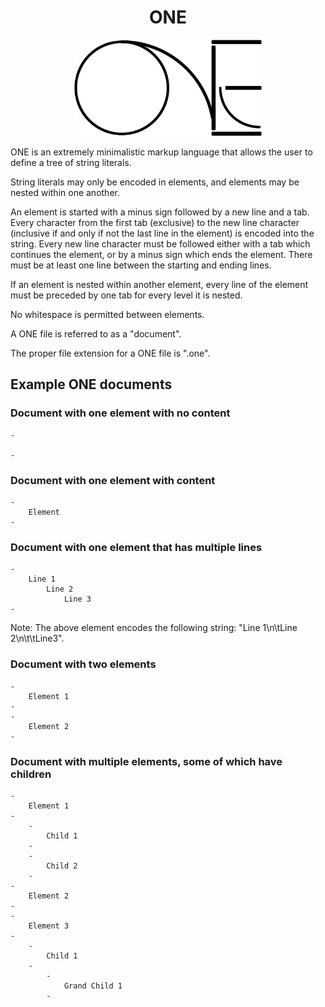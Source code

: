 <div align="center">

<h1>ONE</h1>

<p align="center">
	<img src="https://github.com/Atlas-of-Kaeon/Atlas-of-Kaeon.github.io/blob/master/Repository%20of%20Kaeon/2%20-%20Wonders/1%20-%20United/1%20-%20Documentation/3%20-%20Iconography/1%20-%20ONE/ONE%20Logo.png?raw=true" width="300px"/>
</p>

</div>

ONE is an extremely minimalistic markup language that allows the user to define a tree of string literals.

String literals may only be encoded in elements,
and elements may be nested within one another.

An element is started with a minus sign followed by a new line and a tab.
Every character from the first tab (exclusive) to the new line character (inclusive if and only if not the last line in the element) is encoded into the string.
Every new line character must be followed either with a tab which continues the element,
or by a minus sign which ends the element.
There must be at least one line between the starting and ending lines.

If an element is nested within another element,
every line of the element must be preceded by one tab for every level it is nested.

No whitespace is permitted between elements.

A ONE file is referred to as a "document".

The proper file extension for a ONE file is ".one".

## Example ONE documents

### Document with one element with no content

    -
    	
    -

### Document with one element with content

    -
    	Element
    -

### Document with one element that has multiple lines

    -
    	Line 1
    		Line 2
    			Line 3
    -

Note: The above element encodes the following string: "Line 1\n\tLine 2\n\t\tLine3".

### Document with two elements

    -
    	Element 1
    -
    -
    	Element 2
    -

### Document with multiple elements, some of which have children

    -
    	Element 1
    -
    	-
    		Child 1
    	-
    	-
    		Child 2
    	-
    -
    	Element 2
    -
    -
    	Element 3
    -
    	-
    		Child 1
    	-
    		-
    			Grand Child 1
    		-